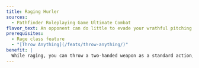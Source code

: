 ```yaml
---
title: Raging Hurler
sources:
  - Pathfinder Roleplaying Game Ultimate Combat
flavor_text: An opponent can do little to evade your wrathful pitching of weapons and objects.
prerequisites:
  - Rage class feature
  - "[Throw Anything](/feats/throw-anything/)"
benefit: |
  While raging, you can throw a two-handed weapon as a standard action, and you double the range increment for weapons you throw. If you also have the [Quick Draw](/feats/quick-draw/) feat, you can throw two-handed weapons at your full normal rate of attacks. Further, you can pick up an unattended object that you can use as a improvised weapon within your reach as part of the attack action to throw that item.
---
```


